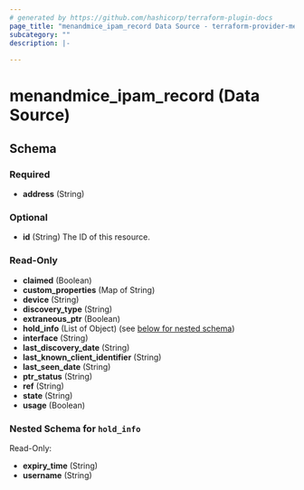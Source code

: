 ```yaml
---
# generated by https://github.com/hashicorp/terraform-plugin-docs
page_title: "menandmice_ipam_record Data Source - terraform-provider-menandmice"
subcategory: ""
description: |-
  
---
```


# menandmice_ipam_record (Data Source)





<!-- schema generated by tfplugindocs -->
## Schema

### Required

- **address** (String)

### Optional

- **id** (String) The ID of this resource.

### Read-Only

- **claimed** (Boolean)
- **custom_properties** (Map of String)
- **device** (String)
- **discovery_type** (String)
- **extraneous_ptr** (Boolean)
- **hold_info** (List of Object) (see [below for nested schema](#nestedatt--hold_info))
- **interface** (String)
- **last_discovery_date** (String)
- **last_known_client_identifier** (String)
- **last_seen_date** (String)
- **ptr_status** (String)
- **ref** (String)
- **state** (String)
- **usage** (Boolean)

<a id="nestedatt--hold_info"></a>
### Nested Schema for `hold_info`

Read-Only:

- **expiry_time** (String)
- **username** (String)


